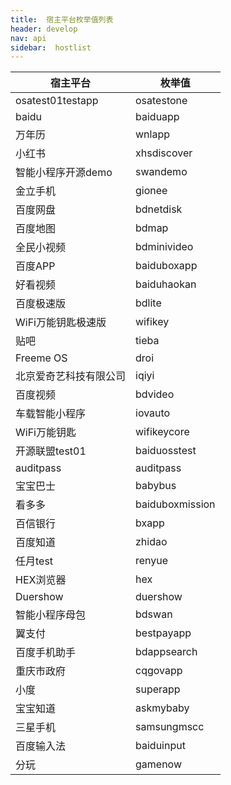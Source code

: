```yaml
---
title:  宿主平台枚举值列表
header: develop
nav: api
sidebar:  hostlist
---
```


|宿主平台|枚举值|
|---|---|
|osatest01testapp|osatestone|
|baidu|baiduapp|
|万年历|wnlapp|
|小红书|xhsdiscover|
|智能小程序开源demo|swandemo|
|金立手机|gionee|
|百度网盘|bdnetdisk|
|百度地图|bdmap|
|全民小视频|bdminivideo|
|百度APP|baiduboxapp|
|好看视频|baiduhaokan|
|百度极速版|bdlite|
|WiFi万能钥匙极速版|wifikey|
|贴吧|tieba|
|Freeme OS|droi|
|北京爱奇艺科技有限公司|iqiyi|
|百度视频|bdvideo|
|车载智能小程序|iovauto|
|WiFi万能钥匙|wifikeycore|
|开源联盟test01|baiduosstest|
|auditpass|auditpass|
|宝宝巴士|babybus|
|看多多|baiduboxmission|
|百信银行|bxapp|
|百度知道|zhidao|
|任月test|renyue|
|HEX浏览器|hex|
|Duershow|duershow|
|智能小程序母包|bdswan|
|翼支付|bestpayapp|
|百度手机助手|bdappsearch|
|重庆市政府|cqgovapp|
|小度|superapp|
|宝宝知道|askmybaby|
|三星手机|samsungmscc|
|百度输入法|baiduinput|
|分玩|gamenow|
